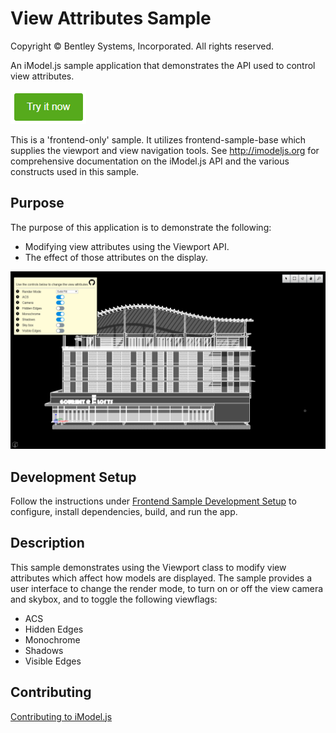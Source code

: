 # View Attributes Sample

Copyright © Bentley Systems, Incorporated. All rights reserved.

An iModel.js sample application that demonstrates the API used to control view attributes.

[![Click to run the demo](../../tools/frontend-sample-base/docs/try-it-now.png)](https://www.imodeljs.org/sample-showcase/view-attributes-sample/)

This is a 'frontend-only' sample.  It utilizes frontend-sample-base which supplies the viewport and view navigation tools. See http://imodeljs.org for comprehensive documentation on the iModel.js API and the various constructs used in this sample.

## Purpose

The purpose of this application is to demonstrate the following:

* Modifying view attributes using the Viewport API.
* The effect of those attributes on the display.

![Screenshot of the application](./docs/overview.png)

## Development Setup

Follow the instructions under [Frontend Sample Development Setup](../../README.md#frontend-sample-development-setup) to configure, install dependencies, build, and run the app.

## Description

This sample demonstrates using the Viewport class to modify view attributes which affect how models are displayed.  The sample provides a user interface to change the render mode, to turn on or off the view camera and skybox, and to toggle the following viewflags:
- ACS
- Hidden Edges
- Monochrome
- Shadows
- Visible Edges

## Contributing

[Contributing to iModel.js](https://github.com/imodeljs/imodeljs/blob/master/CONTRIBUTING.md)
